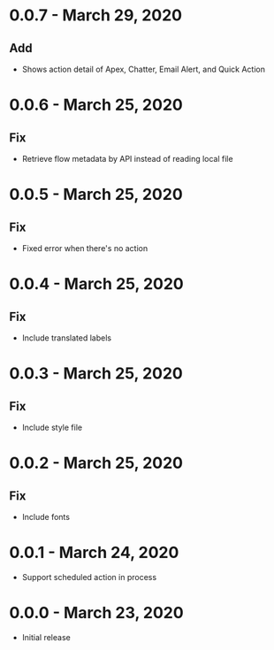 # 0.0.7 - March 29, 2020

## Add

-   Shows action detail of Apex, Chatter, Email Alert, and Quick Action

# 0.0.6 - March 25, 2020

## Fix

-   Retrieve flow metadata by API instead of reading local file

# 0.0.5 - March 25, 2020

## Fix

-   Fixed error when there's no action

# 0.0.4 - March 25, 2020

## Fix

-   Include translated labels

# 0.0.3 - March 25, 2020

## Fix

-   Include style file

# 0.0.2 - March 25, 2020

## Fix

-   Include fonts

# 0.0.1 - March 24, 2020

-   Support scheduled action in process

# 0.0.0 - March 23, 2020

-   Initial release
